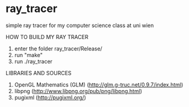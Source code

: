 # ray_tracer
simple ray tracer for my computer science class at uni wien

HOW TO BUILD MY RAY TRACER
1. enter the folder ray_tracer/Release/
2. run "make"
3. run ./ray_tracer

LIBRARIES AND SOURCES
1. OpenGL Mathematics (GLM)
(http://glm.g-truc.net/0.9.7/index.html)
2. libpng 
(http://www.libpng.org/pub/png/libpng.html)
3. pugixml 
(http://pugixml.org/)
